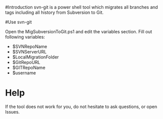 #Introduction
svn-git is a power shell tool which migrates all branches and tags including all history from Subversion to Git.

#Use svn-git

Open the MigSubversionToGit.ps1 and edit the variables section. Fill out following variables:

* $SVNRepoName 
* $SVNServerURL
* $LocalMigrationFolder
* $GitRepoURL
* $GITRepoName
* $username

# Help

If the tool does not work for you, do not hesitate to ask questions, or open Issues. 